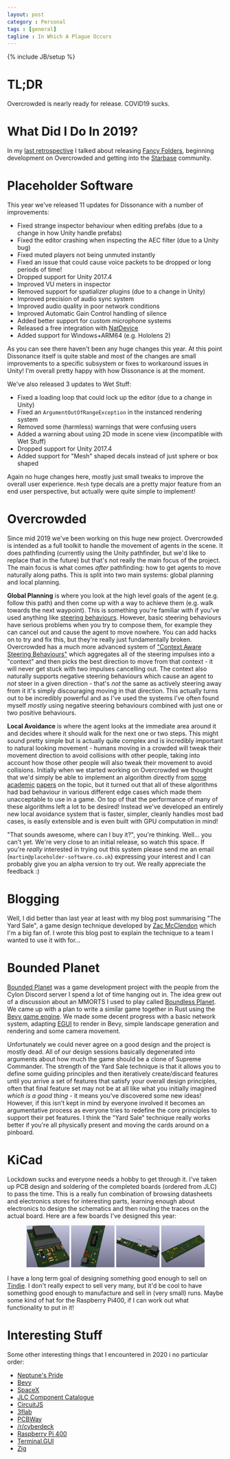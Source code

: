 ```yaml
---
layout: post
category : Personal
tags : [general]
tagline : In Which A Plague Occurs
---
```

{% include JB/setup %}

# TL;DR

Overcrowded is nearly ready for release. COVID19 sucks.

# What Did I Do In 2019?

In my [last retrospective](https://martindevans.me/personal/2019/12/31/2019-Retrospective/) I talked about releasing [Fancy Folders](https://assetstore.unity.com/packages/tools/utilities/fancy-folders-143763?aid=1100lJ2J), beginning development on Overcrowded and getting into the [Starbase](https://www.frozenbyte.com/2019/05/starbase-a-new-sci-fi-mmo-game-by-frozenbyte-revealed/) community.

# Placeholder Software

This year we've released 11 updates for Dissonance with a number of improvements:
 - Fixed strange inspector behaviour when editing prefabs (due to a change in how Unity handle prefabs)
 - Fixed the editor crashing when inspecting the AEC filter (due to a Unity bug)
 - Fixed muted players not being unmuted instantly 
 - Fixed an issue that could cause voice packets to be dropped or long periods of time!
 - Dropped support for Unity 2017.4
 - Improved VU meters in inspector
 - Removed support for spatializer plugins (due to a change in Unity)
 - Improved precision of audio sync system
 - Improved audio quality in poor network conditions
 - Improved Automatic Gain Control handling of silence
 - Added better support for custom microphone systems
 - Released a free integration with [NatDevice](https://assetstore.unity.com/packages/tools/integration/natdevice-media-device-api-162053?aid=1100lJ2J)
 - Added support for Windows+ARM64 (e.g. Hololens 2)

As you can see there haven't been any huge changes this year. At this point Dissonance itself is quite stable and most of the changes are small improvements to a specific subsystem or fixes to workaround issues in Unity! I'm overall pretty happy with how Dissonance is at the moment.

We've also released 3 updates to Wet Stuff:
 - Fixed a loading loop that could lock up the editor (due to a change in Unity)
 - Fixed an `ArgumentOutOfRangeException` in the instanced rendering system
 - Removed some (harmless) warnings that were confusing users
 - Added a warning about using 2D mode in scene view (incompatible with Wet Stuff)
 - Dropped support for Unity 2017.4
 - Added support for "Mesh" shaped decals instead of just sphere or box shaped

Again no huge changes here, mostly just small tweaks to improve the overall user experience. `Mesh` type decals are a pretty major feature from an end user perspective, but actually were quite simple to implement!

# Overcrowded

Since mid 2019 we've been working on this huge new project. Overcrowded is intended as a full toolkit to handle the movement of agents in the scene. It does pathfinding (currently using the Unity pathfinder, but we'd like to replace that in the future) but that's not really the main focus of the project. The main focus is what comes _after_ pathfinding: how to get agents to move naturally along paths. This is split into two main systems: global planning and local planning.

**Global Planning** is where you look at the high level goals of the agent (e.g. follow this path) and then come up with a way to achieve them (e.g. walk towards the next waypoint). This is something you're familiar with if you've used anything like [steering behaviours](https://www.red3d.com/cwr/steer/gdc99/). However, basic steering behaviours have serious problems when you try to compose them, for example they can cancel out and cause the agent to move nowhere. You can add hacks on to try and fix this, but they're really just fundamentally broken. Overcrowded has a much more advanced system of ["Context Aware Steering Behaviours"](https://crowds.readthedocs.io/en/latest/GettingStarted/SteeringBehaviours/) which aggregates all of the steering impulses into a "context" and then picks the best direction to move from that context - it will never get stuck with two impulses cancelling out. The context also naturally supports negative steering behaviours which cause an agent to _not_ steer in a given direction - that's _not_ the same as actively steering away from it it's simply discouraging moving in that direction. This actually turns out to be incredibly powerful and as I've used the systems I've often found myself _mostly_ using negative steering behaviours combined with just one or two positive behaviours.

**Local Avoidance** is where the agent looks at the immediate area around it and decides where it should walk for the next one or two steps. This might sound pretty simple but is actually quite complex and is incredibly important to natural looking movement - humans moving in a crowded will tweak their movement direction to avoid collisions with other people, taking into account how those other people will also tweak their movement to avoid collisions. Initially when we started working on Overcrowded we thought that we'd simply be able to implement an algorithm directly from [some](http://gamma.cs.unc.edu/ORCA/) [academic](http://gamma.cs.unc.edu/PLE/pubs/PLE.pdf) [papers](http://gamma.cs.unc.edu/CompAgent/egMain.pdf) on the topic, but it turned out that all of these algorithms had bad behaviour in various different edge cases which made them unacceptable to use in a game. On top of that the performance of many of these algorithms left a lot to be desired! Instead we've developed an entirely new local avoidance system that is faster, simpler, cleanly handles most bad cases, is easily extensible and is even built with GPU computation in mind!

"That sounds awesome, where can I buy it?", you're thinking. Well... you can't yet. We're very close to an initial release, so watch this space. If you're _really_ interested in trying out this system please send me an email (`martin@placeholder-software.co.uk`) expressing your interest and I can probably give you an alpha version to try out. We really appreciate the feedback :)

# Blogging

Well, I did better than last year at least with my blog post summarising "The Yard Sale", a game design technique developed by [Zac McClendon](https://twitter.com/zakmcc) which I'm a big fan of. I wrote this blog post to explain the technique to a team I wanted to use it with for...

# Bounded Planet

[Bounded Planet](https://github.com/CylonSB/bounded-planet) was a game development project with the people from the Cylon Discord server I spend a lot of time hanging out in. The idea grew out of a discussion about an MMORTS I used to play called [Boundless Planet](https://web.archive.org/web/20171128191210/http://www.boundlessplanet.com/). We came up with a plan to write a similar game together in Rust using the [Bevy game engine](https://bevyengine.org/). We made some decent progress with a basic network system, adapting [EGUI](https://github.com/emilk/egui) to render in Bevy, simple landscape generation and rendering and some camera movement.

Unfortunately we could never agree on a good design and the project is mostly dead. All of our design sessions basically degenerated into arguments about how much the game should be a clone of Supreme Commander. The strength of the Yard Sale technique is that it allows you to define some guiding principles and then iteratively create/discard features until you arrive a set of features that satisfy your overall design principles, often that final feature set may not be at all like what you initially imagined _which is a good thing_ - it means you've discovered some new ideas! However, if this isn't kept in mind by everyone involved it becomes an argumentative process as everyone tries to redefine the core principles to support their pet features. I think the "Yard Sale" technique really works better if you're all physically present and moving the cards around on a pinboard.

# KiCad

Lockdown sucks and everyone needs a hobby to get through it. I've taken up PCB design and soldering of the completed boards (ordered from JLC) to pass the time. This is a really fun combination of browsing datasheets and electronics stores for interesting parts, learning enough about electronics to design the schematics and then routing the traces on the actual board. Here are a few boards I've designed this year:

<div class="image-container" align="center">
  <img src="/assets/pcb1.png" style="max-width:20%"/>
  <img src="/assets/pcb2.png" style="max-width:20%" />
  <img src="/assets/pcb3.png" style="max-width:20%" />
  <img src="/assets/pcb4.png" style="max-width:20%" />
</div>

I have a long term goal of designing something good enough to sell on [Tindie](https://www.tindie.com/). I don't really expect to sell very many, but it'd be cool to have something good enough to manufacture and sell in (very small) runs. Maybe some kind of hat for the Raspberry Pi400, if I can work out what functionality to put in it!

# Interesting Stuff

Some other interesting things that I encountered in 2020 i no particular order:

 - [Neptune's Pride](np.ironhelmet.com)
 - [Bevy](https://bevyengine.org/)
 - [SpaceX](http://www.spacex.com/)
 - [JLC Component Catalogue](https://yaqwsx.github.io/jlcparts/)
 - [CircuitJS](https://www.falstad.com/circuit/circuitjs.html)
 - [3flab](https://3fl.jp/portfolio/sidonia/)
 - [PCBWay](https://www.pcbway.com/)
 - [/r/cyberdeck](https://www.reddit.com/r/cyberDeck/)
 - [Raspberry Pi 400](https://www.raspberrypi.org/products/raspberry-pi-400/)
 - [Terminal.GUI](https://github.com/migueldeicaza/gui.cs)
 - [Zig](https://github.com/ziglang/zig)